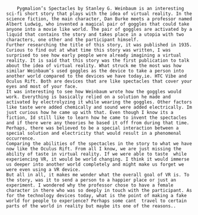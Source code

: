 		Pygmalion’s Spectacles by Stanley G. Weinbaum is an interesting sci-fi short story that plays with the idea of virtual reality. In the science fiction, the main character, Dan Burke meets a professor named Albert Ludwig, who invented a magical pair of goggles that could take anyone into a movie like world. The pair of goggles are activated by a liquid that contains the story and takes place in a utopia with two characters, one other and the participant himself. 
	Further researching the title of this story, it was published in 1935. Curious to find out at what time this story was written, I was surprised to see how early people were already imagining a virtual reality. It is said that this story was the first publication to talk about the idea of virtual reality. What struck me the most was how similar Weinbaum’s used goggles as the device to take a person into another world compared to the devices we have today,ie. HTC Vibe and Oculus Rift. Both are devices that are like spectacles that cover your eyes and most of your face. 
	It was interesting to see how Weinbaum wrote how the goggles would work. Everything is basically relied on a solution he made and activated by electrolyzing it while wearing the goggles. Other factors like taste were added chemically and sound were added electrically. Im just curious how he came up with that. Even though I know its a fiction, Id still like to learn how he came to invent the spectacles and if there were any theories he based it off from during that time. Perhaps, there was believed to be a special interaction between a special solution and electricity that would result in a phenomenal occurrence. 
	Comparing the abilities of the spectacles in the story to what we have now like the Oculus Rift. From all I know, we are just missing the ability of taste in virtual reality. If we were able to taste  while experiencing VR, it would be world changing. I think it would immerse us deeper into another world completely and might make us forget we were even using a VR device. 
	But all in all, it makes me wonder what the overall goal of VR is. To the story, was it to send a person to a happier place or just an experiment. I wondered why the professor chose to have a female character in there who was so deeply in touch with the participant. As for the technology devices today, what is the point of making a fake world for people to experience? Perhaps some cant  travel to certain parts of the world in reality but maybe its one of the reasons..
